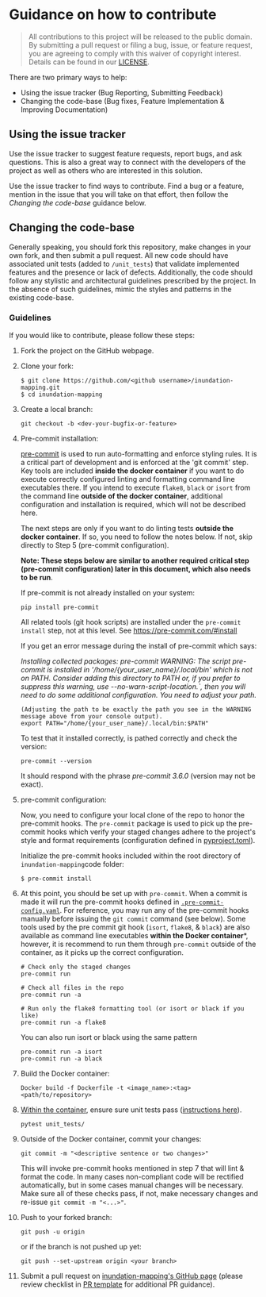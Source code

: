 # Guidance on how to contribute

> All contributions to this project will be released to the public domain.
> By submitting a pull request or filing a bug, issue, or
> feature request, you are agreeing to comply with this waiver of copyright interest.
> Details can be found in our [LICENSE](LICENSE).


There are two primary ways to help:
 - Using the issue tracker (Bug Reporting, Submitting Feedback)
 - Changing the code-base (Bug fixes, Feature Implementation & Improving Documentation)


## Using the issue tracker

Use the issue tracker to suggest feature requests, report bugs, and ask questions.
This is also a great way to connect with the developers of the project as well
as others who are interested in this solution.

Use the issue tracker to find ways to contribute. Find a bug or a feature, mention in
the issue that you will take on that effort, then follow the _Changing the code-base_
guidance below.


## Changing the code-base

Generally speaking, you should fork this repository, make changes in your
own fork, and then submit a pull request. All new code should have associated
unit tests (added to `/unit_tests`) that validate implemented features and the presence or lack of defects.
Additionally, the code should follow any stylistic and architectural guidelines
prescribed by the project. In the absence of such guidelines, mimic the styles
and patterns in the existing code-base.

### Guidelines

If you would like to contribute, please follow these steps:

1. Fork the project on the GitHub webpage.
2. Clone your fork:
    ```
    $ git clone https://github.com/<github username>/inundation-mapping.git
    $ cd inundation-mapping
    ```
3. Create a local branch:
    ```
    git checkout -b <dev-your-bugfix-or-feature>
    ```
4. Pre-commit installation:

   [pre-commit](https://pre-commit.com/) is used to run auto-formatting and enforce styling rules.
   It is a critical part of development and is enforced at the 'git commit' step. Key tools are included **inside the docker container** if you want to do execute correctly configured linting and formatting command line executables there. If you intend to execute `flake8`, `black` or `isort` from the command line **outside of the docker container**, additional configuration and installation is required, which will not be described here.

   The next steps are only if you want to do linting tests **outside the docker container**. If so, you need to follow the notes below. If not, skip directly to Step 5 (pre-commit configuration).
   
   **Note: These steps below are similar to another required critical step (pre-commit configuration) later in this document, which also needs to be run**.

   If pre-commit is not already installed on your system:
   ```
   pip install pre-commit
   ```
   All related tools (git hook scripts) are installed under the `pre-commit install` step, not at this level. See https://pre-commit.com/#install
   
   If you get an error message during the install of pre-commit which says:
   
   *Installing collected packages: pre-commit
       WARNING: The script pre-commit is installed in '/home/{your_user_name}/.local/bin' which is not on PATH.
       Consider adding this directory to PATH or, if you prefer to suppress this warning, use --no-warn-script-location.`,
   then you will need to do some additional configuration. You need to adjust your path.*
   ```
   (Adjusting the path to be exactly the path you see in the WARNING message above from your console output).
   export PATH="/home/{your_user_name}/.local/bin:$PATH"
   ```
   To test that it installed correctly, is pathed correctly and check the version:
   ```
   pre-commit --version
   ```
   It should respond with the phrase *pre-commit 3.6.0* (version may not be exact).


5. pre-commit configuration:
   
   Now, you need to configure your local clone of the repo to honor the pre-commit hooks.
   The `pre-commit` package is used to pick up the pre-commit hooks which verify your staged changes adhere to the project's style and format requirements (configuration defined in [pyproject.toml](/pyproject.toml)).

   Initialize the pre-commit hooks included within the root directory of `inundation-mapping`code folder:
    ```
    $ pre-commit install
    ```
    
6. At this point, you should be set up with `pre-commit`. When a commit is made it will run the pre-commit hooks defined in [`.pre-commit-config.yaml`](.pre-commit-config.yaml). For reference, you may run any of the pre-commit hooks manually before issuing the `git commit` command (see below). Some tools used by the pre commit git hook (`isort`, `flake8`, & `black`) are also available as command line executables **within the Docker container***, however, it is recommend to run them through `pre-commit` outside of the container, as it picks up the correct configuration.

   ```
   # Check only the staged changes
   pre-commit run

   # Check all files in the repo
   pre-commit run -a

   # Run only the flake8 formatting tool (or isort or black if you like)
   pre-commit run -a flake8
   ```
   You can also run isort or black using the same pattern
   ```
   pre-commit run -a isort
   pre-commit run -a black
   ```
7. Build the Docker container:
    ```
    Docker build -f Dockerfile -t <image_name>:<tag> <path/to/repository>
    ```
 
8.  [Within the container](README.md#startrun-the-docker-container), ensure sure unit tests pass ([instructions here](/unit_tests/README.md)).
    ```
    pytest unit_tests/
    ```

9. Outside of the Docker container, commit your changes:
    ```
    git commit -m "<descriptive sentence or two changes>"
    ```
    This will invoke pre-commit hooks mentioned in step 7 that will lint & format the code. In many cases non-compliant code will be rectified automatically, but in some cases manual changes will be necessary. Make sure all of these checks pass, if not, make necessary changes and re-issue `git commit -m "<...>"`.
   
10. Push to your forked branch:
    ```
    git push -u origin
    ```
    or if the branch is not pushed up yet:
    ```
    git push --set-upstream origin <your branch>
    ```

11. Submit a pull request on [inundation-mapping's GitHub page](https://github.com/NOAA-OWP/inundation-mapping) (please review checklist in [PR template](/.github/PULL_REQUEST_TEMPLATE.md) for additional PR guidance).
   
